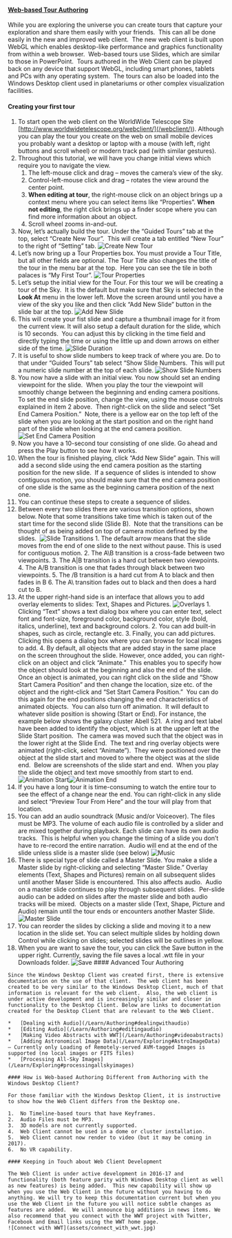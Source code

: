 #### [Web-based Tour Authoring](#webauthoring)

While you are exploring the universe you can create tours that capture your exploration and share them easily with your friends.  This can all be done easily in the new and improved web client.  The new web client is built upon WebGL which enables desktop-like performance and graphics functionality from within a web browser.  Web-based tours use Slides, which are similar to those in PowerPoint.  Tours authored in the Web Client can be played back on any device that support WebGL, including smart phones, tablets and PCs with any operating system.  The tours can also be loaded into the Windows Desktop client used in planetariums or other complex visualization facilities.

#### Creating your first tour

1.  To start open the web client on the WorldWide Telescope Site [http://www.worldwidetelescope.org/webclient/](/webclient/)). Although you can play the tour you create on the web on small mobile devices you probably want a desktop or laptop with a mouse (with left, right buttons and scroll wheel) or modern track pad (with similar gestures).
2.  Throughout this tutorial, we will have you change initial views which require you to navigate the view.
    1.  The left-mouse click and drag – moves the camera’s view of the sky.
    2.  Control-left-mouse click and drag – rotates the view around the center point.
    3.  **When editing at tour**, the right-mouse click on an object brings up a context menu where you can select items like “Properties”. **When not editing**, the right click brings up a finder scope where you can find more information about an object.
    4.  Scroll wheel zooms in-and-out.
3.  Now, let’s actually build the tour. Under the “Guided Tours” tab at the top, select “Create New Tour”.  This will create a tab entitled “New Tour” to the right of “Setting” tab.
    ![Create New Tour](assets/create_new_tour.jpg)
4.  Let’s now bring up a Tour Properties box. You must provide a Tour Title, but all other fields are optional. The Tour Title also changes the title of the tour in the menu bar at the top.  Here you can see the tile in both palaces is “My First Tour”.
    ![Tour Properties](assets/tour_properties.jpg)
5.  Let’s setup the initial view for the Tour. For this tour we will be creating a tour of the Sky.  It is the default but make sure that Sky is selected in the **Look At** menu in the lower left. Move the screen around until you have a view of the sky you like and then click “Add New Slide” button in the slide bar at the top.
    ![Add New Slide](assets/add_new_slide.jpg)
6.  This will create your fist slide and capture a thumbnail image for it from the current view. It will also setup a default duration for the slide, which is 10 seconds.  You can adjust this by clicking in the time field and directly typing the time or using the little up and down arrows on either side of the time.
    ![Slide Duration](assets/slide_duration.jpg)
7.  It is useful to show slide numbers to keep track of where you are. Do to that under “Guided Tours” tab select “Show Slide Numbers.  This will put a numeric slide number at the top of each slide.
    ![Show Slide Numbers](assets/show_slide_numbers.jpg)
8.  You now have a slide with an initial view. You now should set an ending viewpoint for the slide.  When you play the tour the viewpoint will smoothly change between the beginning and ending camera positions.  To set the end slide position, change the view, using the mouse controls explained in item 2 above.  Then right-click on the slide and select “Set End Camera Position.”  Note, there is a yellow ear on the top left of the slide when you are looking at the start position and on the right hand part of the slide when looking at the end camera position.
    ![Set End Camera Position](assets/set_end_camera_position.jpg)
9.  Now you have a 10-second tour consisting of one slide. Go ahead and press the Play button to see how it works.
10.  When the tour is finished playing, click “Add New Slide” again. This will add a second slide using the end camera position as the starting position for the new slide.  If a sequence of slides is intended to show contiguous motion, you should make sure that the end camera position of one slide is the same as the beginning camera position of the next one.
11.  You can continue these steps to create a sequence of slides.
12.  Between every two slides there are various transition options, shown below. Note that some transitions take time which is taken out of the start time for the second slide (Slide B).  Note that the transitions can be thought of as being added on top of camera motion defined by the slides. 
    ![Slide Transitions](assets/slide_transitions.jpg)
    1.  The default arrow means that the slide moves from the end of one slide to the next without pause. This is used for contiguous motion.
    2.  The A\B transition is a cross-fade between two viewpoints.
    3.  The A|B transition is a hard cut between two viewpoints.
    4.  The A\/B transition is one that fades through black between two viewpoints.
    5.  The /B transition is a hard cut from A to black and then fades in B
    6.  The A\ transition fades out to black and then does a hard cut to B.
13.  At the upper right-hand side is an interface that allows you to add overlay elements to slides: Text, Shapes and Pictures.
    ![Overlays](assets/overlays.jpg)
    1.  Clicking “Text” shows a text dialog box where you can enter text, select font and font-size, foreground color, background color, style (bold, italics, underline), text and background colors.
    2.  You can add built-in shapes, such as circle, rectangle etc.
    3.  Finally, you can add pictures. Clicking this opens a dialog box where you can browse for local images to add.
    4.  By default, all objects that are added stay in the same place on the screen throughout the slide. However, once added, you can right-click on an object and click “Animate.”  This enables you to specify how the object should look at the beginning and also the end of the slide. Once an object is animated, you can right click on the slide and “Show Start Camera Position” and then change the location, size etc. of the object and the right-click and “Set Start Camera Position.”  You can do this again for the end positions changing the end characteristics of animated objects.  You can also turn off animation.  It will default to whatever slide position is showing (Start or End). For instance, the example below shows the galaxy cluster Abell 521.  A ring and text label have been added to identify the object, which is at the upper left at the Slide Start position.  The camera was moved such that the object was in the lower right at the Slide End.  The text and ring overlay objects were animated (right-click, select “Animate”).  They were positioned over the object at the slide start and moved to where the object was at the slide end.  Below are screenshots of the slide start and end.  When you play the slide the object and text move smoothly from start to end.
        ![Animation Start](assets/animation_start.jpg)![Animation End](assets/animation_end.jpg)
14.  If you have a long tour it is time-consuming to watch the entire tour to see the effect of a change near the end. You can right-click in any slide and select “Preview Tour From Here” and the tour will play from that location.
15.  You can add an audio soundtrack (Music and/or Voiceover). The files must be MP3\. The volume of each audio file is controlled by a slider and are mixed together during playback. Each slide can have its own audio tracks.  This is helpful when you change the timing of a slide you don’t have to re-record the entire narration.  Audio will end at the end of the slide unless slide is a master slide (see below)
    ![Music](assets/music.jpg)
16.  There is special type of slide called a Master Slide. You make a slide a Master slide by right-clicking and selecting “Master Slide.” Overlay elements (Text, Shapes and Pictures) remain on all subsequent slides until another Maser Slide is encountered. This also affects audio.  Audio on a master slide continues to play through subsequent slides.  Per-slide audio can be added on slides after the master slide and both audio tracks will be mixed.  Objects on a master slide (Text, Shape, Picture and Audio) remain until the tour ends or encounters another Master Slide.
    ![Master Slide](assets/master_slide.jpg)
17.  You can reorder the slides by clicking a slide and moving it to a new location in the slide set. You can select multiple slides by holding down Control while clicking on slides; selected slides will be outlines in yellow.
18.  When you are want to save the tour, you can click the Save button in the upper right. Currently, saving the file saves a local .wtt file in your Downloads folder.
    ![Save](assets/save.jpg)
    #### Advanced Tour Authoring

    Since the Windows Desktop Client was created first, there is extensive documentation on the use of that client.  The web client has been created to be very similar to the Windows Desktop Client, much of that information is relevant for the web client.  Also, the web client is under active development and is increasingly similar and closer in functionality to the Desktop Client. Below are links to documentation created for the Desktop Client that are relevant to the Web Client.

    *   [Dealing with Audio](/Learn/Authoring#dealingwithaudio)
    *   [Editing Audio](/Learn/Authoring#editingaudio)
    *   [Making Video Abstracts with WWT](/Learn/Authoring#videoabstracts)
    *   [Adding Astronomical Image Data](/Learn/Exploring#AstroImageData) – Currently only Loading of Remotely-served AVM-tagged Images is supported (no local images or FITS files)
    *   [Processing All-Sky Images](/Learn/Exploring#processingallskyimages)

    #### How is Web-based Authoring Different from Authoring with the Windows Desktop Client?

    For those familiar with the Windows Desktop Client, it is instructive to show how the Web Client differs from the Desktop one.

    1.  No Timeline-based tours that have Keyframes.
    2.  Audio Files must be MP3.
    3.  3D models are not currently supported.
    4.  Web Client cannot be used in a dome or cluster installation.
    5.  Web Client cannot now render to video (but it may be coming in 2017).
    6.  No VR capability.

    #### Keeping in Touch about Web Client Development

    The Web Client is under active development in 2016-17 and functionality (both feature parity with Windows Desktop client as well as new features) is being added.  This new capability will show up when you use the Web Client in the future without you having to do anything. We will try to keep this documentation current but when you use the Web Client in the future you will notice subtle changes as features are added.  We will announce big additions in news items. We also recommend that you connect with the WWT project with Twitter, Facebook and Email links using the WWT home page.  
    ![Connect with WWT](assets/connect_with_wwt.jpg)
